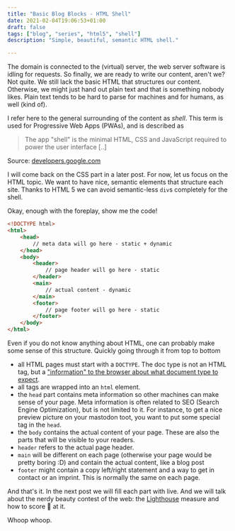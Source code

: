 ```yaml
---
title: "Basic Blog Blocks - HTML Shell"
date: 2021-02-04T19:06:53+01:00
draft: false
tags: ["blog", "series", "html5", "shell"]
description: "Simple, beautiful, semantic HTML shell."

---
```


The domain is connected to the (virtual) server, the web server software is idling for requests. So finally, we are ready to write our content, aren't we? Not quite. We still lack the basic HTML that structures our content. Otherwise, we might just hand out plain text and that is something nobody likes. Plain text tends to be hard to parse for machines and for humans, as well (kind of).

I refer here to the general surrounding of the content as *shell*. This term is used for Progressive Web Apps (PWAs), and is described as

> The app "shell" is the minimal HTML, CSS and JavaScript required to power the user interface [..]

Source: [developers.google.com](https://developers.google.com/web/fundamentals/architecture/app-shell)

I will come back on the CSS part in a later post. For now, let us focus on the HTML topic. We want to have nice, semantic elements that structure each site. Thanks to HTML 5 we can avoid semantic-less `div`s completely for the shell.

Okay, enough with the foreplay, show me the code!

``` html
<!DOCTYPE html>
<html>
    <head>
        // meta data will go here - static + dynamic
    </head>
    <body>
        <header>
            // page header will go here - static
        </header>
        <main>
            // actual content - dynamic
        </main>
        <footer>
            // page footer will go here - static
        </footer>
    </body>
</html>
```

Even if you do not know anything about HTML, one can probably make some sense of this structure. Quickly going through it  from top to bottom

- all HTML pages must start with a `DOCTYPE`. The doc type is not an HTML tag, but a ["information" to the browser about what document type to expect](https://www.w3schools.com/tags/tag_doctype.asp). 
- all tags are wrapped into an `html` element.
- the `head` part contains meta information so other machines can make sense of your page. Meta information is often related to SEO (Search Engine Optimization), but is not limited to it. For instance, to get a nice preview picture on your mastodon toot, you want to put some special tag in the `head`.
- the `body` contains the actual content of your page. These are also the parts that will be visible to your readers.
- `header` refers to the actual page header.
- `main` will be different on each page (otherwise your page would be pretty boring :D) and contain the actual content, like a blog post
- `footer` might contain a copy left/right statement and a way to get in contact or an imprint. This is normally the same on each page.

And that's it. In the next post we will fill each part with live. And we will talk about the nerdy beauty contest of the web: the [Lighthouse](https://web.dev/measure/) measure and how to score 💯 at it.

Whoop whoop.